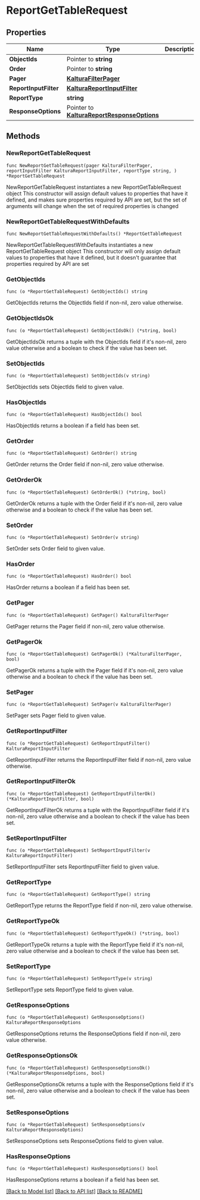 # ReportGetTableRequest

## Properties

Name | Type | Description | Notes
------------ | ------------- | ------------- | -------------
**ObjectIds** | Pointer to **string** |  | [optional] 
**Order** | Pointer to **string** |  | [optional] 
**Pager** | [**KalturaFilterPager**](KalturaFilterPager.md) |  | 
**ReportInputFilter** | [**KalturaReportInputFilter**](KalturaReportInputFilter.md) |  | 
**ReportType** | **string** |  | 
**ResponseOptions** | Pointer to [**KalturaReportResponseOptions**](KalturaReportResponseOptions.md) |  | [optional] 

## Methods

### NewReportGetTableRequest

`func NewReportGetTableRequest(pager KalturaFilterPager, reportInputFilter KalturaReportInputFilter, reportType string, ) *ReportGetTableRequest`

NewReportGetTableRequest instantiates a new ReportGetTableRequest object
This constructor will assign default values to properties that have it defined,
and makes sure properties required by API are set, but the set of arguments
will change when the set of required properties is changed

### NewReportGetTableRequestWithDefaults

`func NewReportGetTableRequestWithDefaults() *ReportGetTableRequest`

NewReportGetTableRequestWithDefaults instantiates a new ReportGetTableRequest object
This constructor will only assign default values to properties that have it defined,
but it doesn't guarantee that properties required by API are set

### GetObjectIds

`func (o *ReportGetTableRequest) GetObjectIds() string`

GetObjectIds returns the ObjectIds field if non-nil, zero value otherwise.

### GetObjectIdsOk

`func (o *ReportGetTableRequest) GetObjectIdsOk() (*string, bool)`

GetObjectIdsOk returns a tuple with the ObjectIds field if it's non-nil, zero value otherwise
and a boolean to check if the value has been set.

### SetObjectIds

`func (o *ReportGetTableRequest) SetObjectIds(v string)`

SetObjectIds sets ObjectIds field to given value.

### HasObjectIds

`func (o *ReportGetTableRequest) HasObjectIds() bool`

HasObjectIds returns a boolean if a field has been set.

### GetOrder

`func (o *ReportGetTableRequest) GetOrder() string`

GetOrder returns the Order field if non-nil, zero value otherwise.

### GetOrderOk

`func (o *ReportGetTableRequest) GetOrderOk() (*string, bool)`

GetOrderOk returns a tuple with the Order field if it's non-nil, zero value otherwise
and a boolean to check if the value has been set.

### SetOrder

`func (o *ReportGetTableRequest) SetOrder(v string)`

SetOrder sets Order field to given value.

### HasOrder

`func (o *ReportGetTableRequest) HasOrder() bool`

HasOrder returns a boolean if a field has been set.

### GetPager

`func (o *ReportGetTableRequest) GetPager() KalturaFilterPager`

GetPager returns the Pager field if non-nil, zero value otherwise.

### GetPagerOk

`func (o *ReportGetTableRequest) GetPagerOk() (*KalturaFilterPager, bool)`

GetPagerOk returns a tuple with the Pager field if it's non-nil, zero value otherwise
and a boolean to check if the value has been set.

### SetPager

`func (o *ReportGetTableRequest) SetPager(v KalturaFilterPager)`

SetPager sets Pager field to given value.


### GetReportInputFilter

`func (o *ReportGetTableRequest) GetReportInputFilter() KalturaReportInputFilter`

GetReportInputFilter returns the ReportInputFilter field if non-nil, zero value otherwise.

### GetReportInputFilterOk

`func (o *ReportGetTableRequest) GetReportInputFilterOk() (*KalturaReportInputFilter, bool)`

GetReportInputFilterOk returns a tuple with the ReportInputFilter field if it's non-nil, zero value otherwise
and a boolean to check if the value has been set.

### SetReportInputFilter

`func (o *ReportGetTableRequest) SetReportInputFilter(v KalturaReportInputFilter)`

SetReportInputFilter sets ReportInputFilter field to given value.


### GetReportType

`func (o *ReportGetTableRequest) GetReportType() string`

GetReportType returns the ReportType field if non-nil, zero value otherwise.

### GetReportTypeOk

`func (o *ReportGetTableRequest) GetReportTypeOk() (*string, bool)`

GetReportTypeOk returns a tuple with the ReportType field if it's non-nil, zero value otherwise
and a boolean to check if the value has been set.

### SetReportType

`func (o *ReportGetTableRequest) SetReportType(v string)`

SetReportType sets ReportType field to given value.


### GetResponseOptions

`func (o *ReportGetTableRequest) GetResponseOptions() KalturaReportResponseOptions`

GetResponseOptions returns the ResponseOptions field if non-nil, zero value otherwise.

### GetResponseOptionsOk

`func (o *ReportGetTableRequest) GetResponseOptionsOk() (*KalturaReportResponseOptions, bool)`

GetResponseOptionsOk returns a tuple with the ResponseOptions field if it's non-nil, zero value otherwise
and a boolean to check if the value has been set.

### SetResponseOptions

`func (o *ReportGetTableRequest) SetResponseOptions(v KalturaReportResponseOptions)`

SetResponseOptions sets ResponseOptions field to given value.

### HasResponseOptions

`func (o *ReportGetTableRequest) HasResponseOptions() bool`

HasResponseOptions returns a boolean if a field has been set.


[[Back to Model list]](../README.md#documentation-for-models) [[Back to API list]](../README.md#documentation-for-api-endpoints) [[Back to README]](../README.md)


